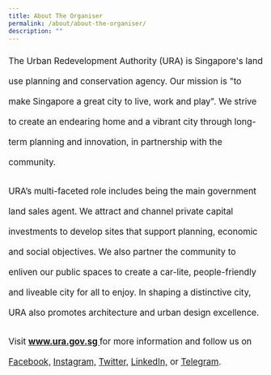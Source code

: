 ```yaml
---
title: About The Organiser
permalink: /about/about-the-organiser/
description: ""
---
```

<p style="font-size:17px; line-height:40px">The Urban Redevelopment Authority (URA) is Singapore's land use planning and conservation agency. Our mission is "to make Singapore a great city to live, work and play". We strive to create an endearing home and a vibrant city through long-term planning and innovation, in partnership with the community.</p>

<p style="font-size:17px; line-height:40px">URA’s multi-faceted role includes being the main government land sales agent. We attract and channel private capital investments to develop sites that support planning, economic and social objectives. We also partner the community to enliven our public spaces to create a car-lite, people-friendly and liveable city for all to enjoy. In shaping a distinctive city, URA also promotes architecture and urban design excellence.</p>

<p style="font-size:17px; line-height:40px">Visit <b><a href="https://www.ura.gov.sg/"> www.ura.gov.sg </a></b> for more information and follow us on <a href="https://www.facebook.com/URASingapore">Facebook,</a> <a href="https://www.instagram.com/urasingapore/">Instagram,</a> <a href="https://twitter.com/urasg">Twitter,</a> <a href="https://www.linkedin.com/company/urasingapore/">LinkedIn,</a> or <a href="https://t.me/urasingapore">Telegram</a>.</p>